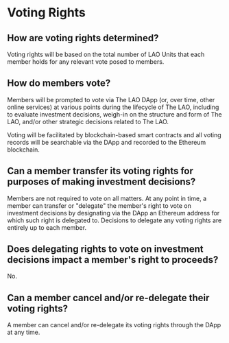 # Voting Rights

## How are voting rights determined?

Voting rights will be based on the total number of LAO Units that each member holds for any relevant vote posed to members.

## How do members vote?

Members will be prompted to vote via The LAO DApp (or, over time, other online services) at various points during the lifecycle of The LAO, including to evaluate investment decisions, weigh-in on the structure and form of The LAO, and/or other strategic decisions related to The LAO.

Voting will be facilitated by blockchain-based smart contracts and all voting records will be searchable via the DApp and recorded to the Ethereum blockchain.

## Can a member transfer its voting rights for purposes of making investment decisions?

Members are not required to vote on all matters. At any point in time, a member can transfer or "delegate" the member's right to vote on investment decisions by designating via the DApp an Ethereum address for which such right is delegated to. Decisions to delegate any voting rights are entirely up to each member.

## Does delegating rights to vote on investment decisions impact a member's right to proceeds?

No.

## Can a member cancel and/or re-delegate their voting rights?

A member can cancel and/or re-delegate its voting rights through the DApp at any time.
